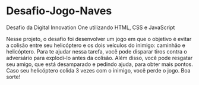 # Desafio-Jogo-Naves

Desafio da Digital Innovation One utilizando HTML, CSS e JavaScript

Nesse projeto, o desafio foi desenvolver um jogo em que o objetivo é evitar a colisão entre seu helicóptero e os dois veículos do inimigo: caminhão e helicóptero. Para te ajudar nessa tarefa, você pode disparar tiros contra o adversário para explodi-lo antes da colisão. Além disso, você pode resgatar seu amigo, que está desamparado e pedindo ajuda, para obter mais pontos. Caso seu helicóptero colida 3 vezes com o inimigo, você perde o jogo. Boa sorte!